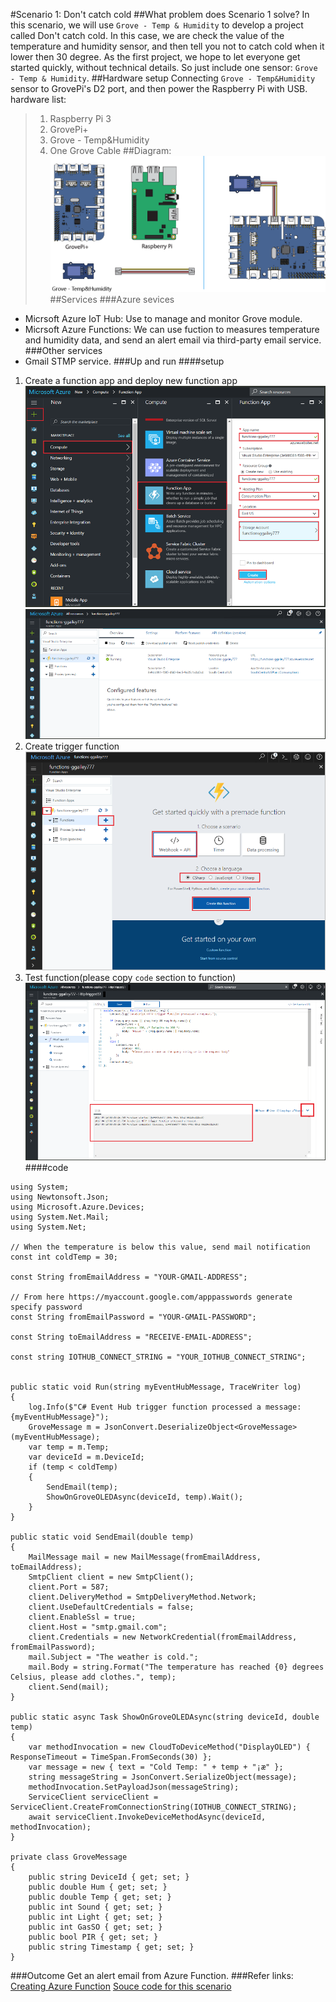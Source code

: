 #Scenario 1: Don't catch cold
##What problem does Scenario 1 solve?
In this scenario, we will use `Grove - Temp & Humidity` to develop a project called Don't catch cold. In this case, we are check the value of the temperature and humidity sensor, and then tell you not to catch cold when it lower then 30 degree. As the first project, we hope to let everyone get started quickly, without technical details. So just include one sensor: `Grove - Temp & Humidity`.
##Hardware setup
Connecting `Grove - Temp&Humidity` sensor to GrovePi's D2 port, and then power the Raspberry Pi with USB.
hardware list:
>1. Raspberry Pi 3
>2. GrovePi+
>3. Grove - Temp&Humidity
>4. One Grove Cable
##Diagram:
![diagram-for-scenario1](https://raw.githubusercontent.com/Jenkinlu001/Seeed_Picture/master/diagram-for-scenario1.png)
##Services
###Azure sevices
* Micrsoft Azure IoT Hub: Use to manage and monitor Grove module.
* Micrsoft Azure Functions: We can use fuction to measures temperature and humidity data, and send an alert email via third-party email service.
###Other services
* Gmail STMP service.
###Up and run
####setup
1. Create a function app and deploy new function app
![create-temp-humidity-function-app](https://raw.githubusercontent.com/Jenkinlu001/Seeed_Picture/master/create-temp-humidity-function-app.png)
![deploy-temp-humidity-function-app](https://raw.githubusercontent.com/Jenkinlu001/Seeed_Picture/master/deploy-temp-humidity-function-app.png)
2. Create trigger function
![create-temp-humidity-trigger-function](https://raw.githubusercontent.com/Jenkinlu001/Seeed_Picture/master/create-temp-humidity-trigger-function.png)
3. Test function(please copy `code` section to function)
![test-temp-humidity-function](https://raw.githubusercontent.com/Jenkinlu001/Seeed_Picture/master/test-temp-humidity-function.png)
####code
```
using System;
using Newtonsoft.Json;
using Microsoft.Azure.Devices;
using System.Net.Mail;
using System.Net;

// When the temperature is below this value, send mail notification
const int coldTemp = 30;

const String fromEmailAddress = "YOUR-GMAIL-ADDRESS";

// From here https://myaccount.google.com/apppasswords generate specify password
const String fromEmailPassword = "YOUR-GMAIL-PASSWORD";

const String toEmailAddress = "RECEIVE-EMAIL-ADDRESS";

const string IOTHUB_CONNECT_STRING = "YOUR_IOTHUB_CONNECT_STRING";


public static void Run(string myEventHubMessage, TraceWriter log)
{
    log.Info($"C# Event Hub trigger function processed a message: {myEventHubMessage}");
    GroveMessage m = JsonConvert.DeserializeObject<GroveMessage>(myEventHubMessage);
    var temp = m.Temp;
    var deviceId = m.DeviceId;
    if (temp < coldTemp)
    {
        SendEmail(temp);
        ShowOnGroveOLEDAsync(deviceId, temp).Wait();
    }
}

public static void SendEmail(double temp)
{
    MailMessage mail = new MailMessage(fromEmailAddress, toEmailAddress);
    SmtpClient client = new SmtpClient();
    client.Port = 587;
    client.DeliveryMethod = SmtpDeliveryMethod.Network;
    client.UseDefaultCredentials = false;
    client.EnableSsl = true;
    client.Host = "smtp.gmail.com";
    client.Credentials = new NetworkCredential(fromEmailAddress, fromEmailPassword);
    mail.Subject = "The weather is cold.";
    mail.Body = string.Format("The temperature has reached {0} degrees Celsius, please add clothes.", temp);
    client.Send(mail);
}

public static async Task ShowOnGroveOLEDAsync(string deviceId, double temp)
{
    var methodInvocation = new CloudToDeviceMethod("DisplayOLED") { ResponseTimeout = TimeSpan.FromSeconds(30) };
    var message = new { text = "Cold Temp: " + temp + "¡æ" };
    string messageString = JsonConvert.SerializeObject(message);
    methodInvocation.SetPayloadJson(messageString);
    ServiceClient serviceClient = ServiceClient.CreateFromConnectionString(IOTHUB_CONNECT_STRING);
    await serviceClient.InvokeDeviceMethodAsync(deviceId, methodInvocation);
}

private class GroveMessage
{
    public string DeviceId { get; set; }
    public double Hum { get; set; }
    public double Temp { get; set; }
    public int Sound { get; set; }
    public int Light { get; set; }
    public int GasSO { get; set; }
    public bool PIR { get; set; }
    public string Timestamp { get; set; }
}
```
###Outcome
Get an alert email from Azure Function.
###Refer links:
[Creating Azure Function](https://docs.microsoft.com/en-us/azure/azure-functions/functions-create-first-azure-function)
[Souce code for this scenario](https://github.com/Seeed-Studio/AzureGroveKit/blob/master/Function/Weather/run.csx)